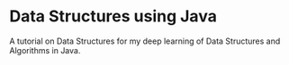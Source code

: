 # Data Structures using Java
A tutorial on Data Structures for my deep learning of Data Structures and Algorithms in Java.
